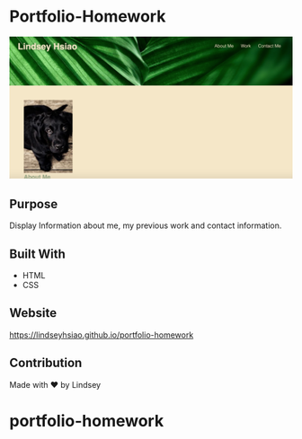 # Portfolio-Homework
<img src="./assets/images/Portfolio.png" alt="Portfolio screenshot">

## Purpose

Display Information about me, my previous work and contact information. 

## Built With
* HTML
* CSS

## Website

https://lindseyhsiao.github.io/portfolio-homework



## Contribution
Made with ❤️ by Lindsey 
# portfolio-homework
